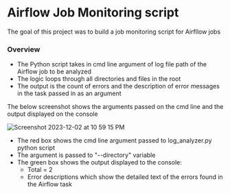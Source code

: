 # Airflow Job Monitoring script

The goal of this project was to build a job monitoring script for Airfllow jobs

### Overview
- The Python script takes in cmd line argument of log file path of the Airflow job to be analyzed
- The logic loops through all directories and files in the root
- The output is the count of errors and the description of error messages in the task passed in as an argument

The below screenshot shows the arguments passed on the cmd line and the output displayed on the console

![Screenshot 2023-12-02 at 10 59 15 PM](https://github.com/meetapandit/airflow_log_monitoring/assets/15186489/d8518b3d-9fdd-4510-b770-610f10ea5c3f)

- The red box shows the cmd line argument passed to log_analyzer.py python script
- The argument is passed to "--directory" variable
- The green box shows the output displayed to the console:
  - Total = 2
  - Error descriptions which show the detailed text of the errors found in the Airflow task
